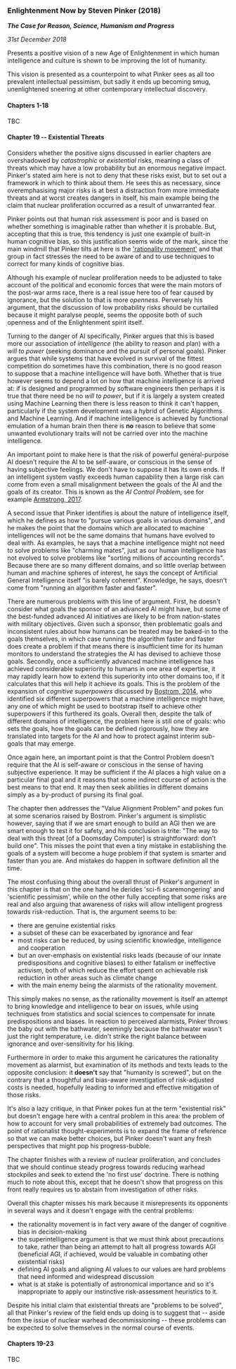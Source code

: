### Enlightenment Now by Steven Pinker (2018)

_**The Case for Reason, Science, Humanism and Progress**_

_31st December 2018_

Presents a positive vision of a new Age of Enlightenment in which human intelligence and culture is shown to be improving the lot of humanity. 

This vision is presented as a counterpoint to what Pinker sees as all too prevalent intellectual pessimism, but sadly it ends up becoming smug, unenlightened sneering at other contemporary intellectual discovery.

#### Chapters 1-18

TBC

#### Chapter 19 -- Existential Threats

Considers whether the positive signs discussed in earlier chapters are overshadowed by *catastrophic* or *existential* risks, meaning a class of threats which may have a low probability but an enormous negative impact. Pinker's stated aim here is not to deny that these risks exist, but to set out a framework in which to think about them. He sees this as necessary, since overemphasising major risks is at best a distraction from more immediate threats and at worst creates dangers in itself, his main example being the claim that nuclear proliferation occurred as a result of unwarranted fear. 

Pinker points out that human risk assessment is poor and is based on whether something is imaginable rather than whether it is probable. But, accepting that this is true, this tendency is just one example of built-in human cognitive bias, so this justification seems wide of the mark, since the main windmill that Pinker tilts at here is the ['rationality movement'](https://www.lesswrong.com/) and that group in fact stresses the need to be aware of and to use techniques to correct for many kinds of cognitive bias. 

Although his example of nuclear proliferation needs to be adjusted to take account of the political and economic forces that were the main motors of the post-war arms race, there is a real issue here too of fear caused by ignorance, but the solution to that is more *openness*. Perversely his argument, that the discussion of low probability risks should be curtailed because it might paralyse people, seems the opposite both of such openness and of the Enlightenment spirit itself.

Turning to the danger of AI specifically, Pinker argues that this is based more our association of *intelligence* (the ability to reason and plan) with a *will to power* (seeking dominance and the pursuit of personal goals). Pinker argues that while systems that have evolved in survival of the fittest competition do sometimes have this combination, there is no good reason to suppose that a machine intelligence will have both. Whether that is true however seems to depend a lot on how that machine intelligence is arrived at: if is designed and programmed by software engineers then perhaps it is true that there need be no *will to power*, but if it is largely a system created using Machine Learning then there is less reason to think it can't happen, particularly if the system development was a hybrid of Genetic Algorithms and Machine Learning. And if machine intelligence is achieved by functional emulation of a human brain then there is **no** reason to believe that some unwanted evolutionary traits will not be carried over into the machine intelligence.

An important point to make here is that the risk of powerful general-purpose AI doesn't require the AI to be self-aware, or conscious in the sense of having subjective feelings. We don't have to suppose it has its own ends. If an intelligent system vastly exceeds human capability then a large risk can come from even a small misalignment between the goals of the AI and the goals of its creator. This is known as the *AI Control Problem*, see for example [Armstrong, 2017](20181229_armstrong_ai_toy_control.md).

A second issue that Pinker identifies is about the nature of intelligence itself, which he defines as how to "pursue various goals in various domains", and he makes the point that the domains which are allocated to machine intelligences will not be the same domains that humans have evolved to deal with. As examples, he says that a machine intelligence might not need to solve problems like "charming mates", just as our human intelligence has not evolved to solve problems like "sorting millions of accounting records". Because there are so many different domains, and so little overlap between human and machine spheres of interest, he says the concept of Artificial General Intelligence itself "is barely coherent". Knowledge, he says, doesn't come from "running an algorithm faster and faster".

There are numerous problems with this line of argument. First, he doesn't consider what goals the sponsor of an advanced AI might have, but some of the best-funded advanced AI initiatives are likely to be from nation-states with military objectives. Given such a sponsor, then problematic goals and inconsistent rules about how humans can be treated may be baked-in to the goals themselves, in which case running the algorithm faster and faster does create a problem if that means there is insufficient time for its human monitors to understand the strategies the AI has devised to achieve those goals. Secondly, once a sufficiently advanced machine intelligence has achieved considerable superiority to humans in one area of expertise, it may rapidly learn how to extend this superiority into other domains too, if it calculates that this will help it achieve its goals. This is the problem of the expansion of _cognitive superpowers_ discussed by [Bostrom, 2014](20181228_superintelligence_bostrom.md), who identified six different superpowers that a machine intelligence might have, any one of which might be used to bootstrap itself to achieve other superpowers if this furthered its goals. Overall then, despite the talk of different domains of intelligence, the problem here is still one of goals: who sets the goals, how the goals can be defined rigorously, how they are translated into targets for the AI and how to protect against interim sub-goals that may emerge.

Once again here, an important point is that the Control Problem doesn't require that the AI is self-aware or conscious in the sense of having subjective experience. It may be sufficient if the AI places a high value on a particular final goal and it reasons that some indirect course of action is the best means to that end. It may then seek abilities in different domains simply as a by-product of pursing its final goal.

The chapter then addresses the "Value Alignment Problem" and pokes fun at some scenarios raised by Bostrom. Pinker's argument is simplistic however, saying that if we are smart enough to build an AGI then we are smart enough to test it for safety, and his conclusion is trite: "The way to deal with this threat [of a Doomsday Computer] is straightforward: don’t build one". This misses the point that even a tiny mistake in establishing the goals of a system will become a huge problem if that system is smarter and faster than you are. And mistakes do happen in software definition all the time. 

The most confusing thing about the overall thrust of Pinker's argument in this chapter is that on the one hand he derides 'sci-fi scaremongering' and 'scientific pessimism', while on the other fully accepting that some risks are real and also arguing that awareness of risks will allow intelligent progress towards risk-reduction. That is, the argument seems to be:

* there are genuine existential risks
* a subset of these can be exacerbated by ignorance and fear
* most risks can be reduced, by using scientific knowledge, intelligence and cooperation
* but an over-emphasis on existential risks leads (because of our innate predispositions and cognitive biases) to either fatalism or ineffective activism, both of which reduce the effort spent on achievable risk reduction in other areas such as climate change
* with the main enemy being the alarmists of the rationality movement.

This simply makes no sense, as the rationality movement is itself an attempt to bring knowledge and intelligence to bear on issues, while using techniques from statistics and social sciences to compensate for innate predispositions and biases. In reaction to perceived alarmists, Pinker throws the baby out with the bathwater, seemingly because the bathwater wasn't just the right temperature, i.e. didn't strike the right balance between ignorance and over-sensitivity for his liking.

Furthermore in order to make this argument he caricatures the rationality movement as alarmist, but examination of its methods and texts leads to the opposite conclusion: it **doesn't** say that "humanity is screwed", but on the contrary that a thoughtful and bias-aware investigation of risk-adjusted costs is needed, hopefully leading to informed and effective mitigation of those risks.

It's also a lazy critique, in that Pinker pokes fun at the term "existential risk" but doesn't engage here with a central problem in this area: the problem of how to account for very small probabilities of extremely bad outcomes. The point of rationalist thought-experiments is to expand the frame of reference so that we can make better choices, but Pinker doesn't want any fresh perspectives that might pop his progress-bubble.

The chapter finishes with a review of nuclear proliferation, and concludes that we should continue steady progress towards reducing warhead stockpiles and seek to extend the 'no first use' doctrine. There is nothing much to note about this, except that he doesn't show that progress on this front really requires us to abstain from investigation of other risks.

Overall this chapter misses his mark because it misrepresents its opponents in several ways and it doesn't engage with the central problems:

* the rationality movement is in fact very aware of the danger of cognitive bias in decision-making
* the superintelligence argument is that we must think about precautions to take, rather than being an attempt to halt all progress towards AGI (beneficial AGI, if achieved, would be valuable in combating other existential risks)
* defining AI goals and aligning AI values to our values are hard problems that need informed and widespread discussion
* what is at stake is potentially of astronomical importance and so it's inappropriate to apply our instinctive risk-assessment heuristics to it.

Despite his initial claim that existential threats are "problems to be solved", all that Pinker's review of the field ends up doing is to suggest that -- aside from the issue of nuclear warhead decommissioning -- these problems can be expected to solve themselves in the normal course of events.

#### Chapters 19-23

TBC
